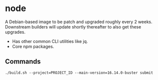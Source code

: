 # node

A Debian-based image to be patch and upgraded roughly every 2 weeks. Downstream builders will update shortly thereafter to also get these upgrades.

* Has other common CLI utilities like jq.
* Core npm packages.

## Commands

```
./build.sh --project=PROJECT_ID --main-version=16.14.0-buster submit
```

